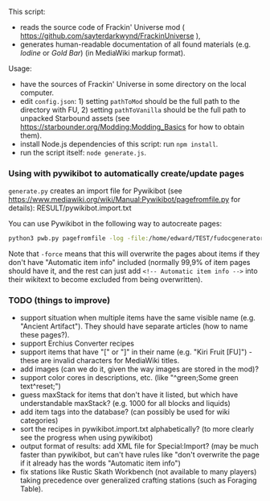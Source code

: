 This script:
- reads the source code of Frackin' Universe mod ( https://github.com/sayterdarkwynd/FrackinUniverse ),
- generates human-readable documentation of all found materials (e.g. *Iodine* or *Gold Bar*) (in MediaWiki markup format).

Usage:
- have the sources of Frackin' Universe in some directory on the local computer.
- edit `config.json`: 1) setting `pathToMod` should be the full path to the directory with FU, 2) setting `pathToVanilla` should be the full path to unpacked Starbound assets (see https://starbounder.org/Modding:Modding_Basics for how to obtain them).
- install Node.js dependencies of this script: run `npm install`.
- run the script itself: `node generate.js`.

### Using with pywikibot to automatically create/update pages

`generate.py` creates an import file for Pywikibot (see https://www.mediawiki.org/wiki/Manual:Pywikibot/pagefromfile.py for details): RESULT/pywikibot.import.txt

You can use Pywikibot in the following way to autocreate pages:
```bash
python3 pwb.py pagefromfile -log -file:/home/edward/TEST/fudocgenerator/RESULT/pywikibot.import.txt -force -notitle -nocontent:'Automatic item info'
```

Note that `-force` means that this will overwrite the pages about items if they don't have "Automatic item info" included (normally 99,9% of item pages should have it, and the rest can just add `<!-- Automatic item info -->` into their wikitext to become excluded from being overwritten).

### TODO (things to improve)

- support situation when multiple items have the same visible name (e.g. "Ancient Artifact"). They should have separate articles (how to name these pages?).
- support Erchius Converter recipes
- support items that have "[" or "]" in their name (e.g. "Kiri Fruit [FU]") - these are invalid characters for MediaWiki titles.
- add images (can we do it, given the way images are stored in the mod)?
- support color cores in descriptions, etc. (like "^green;Some green text^reset;")
- guess maxStack for items that don't have it listed, but which have understandable maxStack? (e.g. 1000 for all blocks and liquids)
- add item tags into the database? (can possibly be used for wiki categories)
- sort the recipes in pywikibot.import.txt alphabetically? (to more clearly see the progress when using pywikibot)
- output format of results: add XML file for Special:Import? (may be much faster than pywikibot, but can't have rules like "don't overwrite the page if it already has the words "Automatic item info")
- fix stations like Rustic Skath Workbench (not available to many players) taking precedence over generalized crafting stations (such as Foraging Table).
